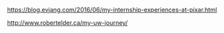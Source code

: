 

https://blog.evjang.com/2016/06/my-internship-experiences-at-pixar.html

http://www.robertelder.ca/my-uw-journey/
